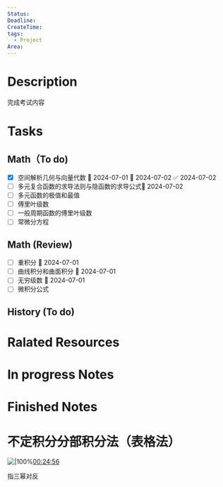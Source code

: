 ```yaml
---
Status: 
Deadline: 
CreateTime:
tags:
  - Project
Area: 
---
```


# Description
完成考试内容

# Tasks
## Math（To do)
- [x] 空间解析几何与向量代数 🛫 2024-07-01 📅 2024-07-02 ✅ 2024-07-02
- [ ] 多元复合函数的求导法则与隐函数的求导公式📅 2024-07-02  
- [ ] 多元函数的极值和最值 
- [ ] 傅里叶级数
- [ ] 一般周期函数的傅里叶级数
- [ ] 常微分方程 

## Math (Review)
- [ ] 重积分 📅 2024-07-01 
- [ ] 曲线积分和曲面积分  📅 2024-07-01 
- [ ] 无穷级数 📅 2024-07-01 
- [ ] 微积分公式

## History (To do)

# Ralated Resources

# In progress Notes


# Finished Notes

# 不定积分分部积分法（表格法）
![|100%](ziyunote-20240703_103635.jpg)[00:24:56](ziyunote://play?path=https%3A%2F%2Fwww.bilibili.com%2Fvideo%2FBV1Ct4y1o77k%2F%3Fvd_source%3D8b450300cfa6415cb0312754cf65ba30&time=00:24:56)

指三幂对反